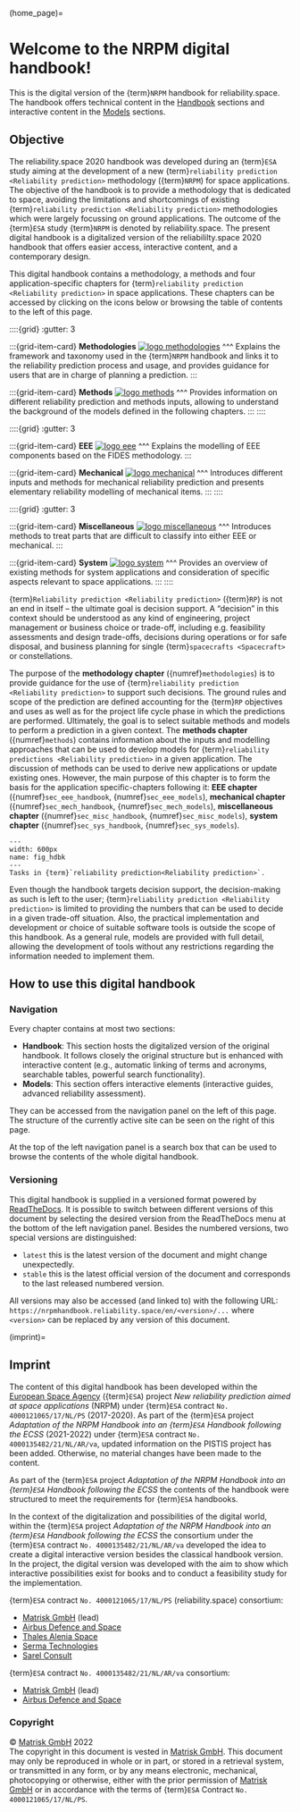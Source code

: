 <!--- Copyright (C) Matrisk GmbH 2022 -->

(home_page)=
# Welcome to the NRPM digital handbook!

This is the digital version of the {term}`NRPM` handbook for reliability.space. The handbook offers technical content in the [Handbook](methodologies) sections and interactive content in the [Models](sec_eee_models) sections.

## Objective

The reliability.space 2020 handbook was developed during an {term}`ESA` study aiming at the development of a new {term}`reliability prediction <Reliability prediction>` methodology ({term}`NRPM`) for space applications. The objective of the handbook is to provide a methodology that is dedicated to space, avoiding the limitations and shortcomings of existing {term}`reliability prediction <Reliability prediction>` methodologies which were largely focussing on ground applications. The outcome of the {term}`ESA` study {term}`NRPM` is denoted by reliability.space. The present digital handbook is a digitalized version of the reliabililty.space 2020 handbook that offers easier access, interactive content, and a contemporary design.

This digital handbook contains a methodology, a methods and four application-specific chapters for {term}`reliability prediction <Reliability prediction>` in space applications. These chapters can be accessed by clicking on the icons below or browsing the table of contents to the left of this page.

::::{grid}
:gutter: 3

:::{grid-item-card} **Methodologies**
<a href="methodologies/handbook/intro.html"><img class="link-image" src="_static/images/methodologyPicture.png" alt="logo methodologies"></a>
^^^
Explains the framework and taxonomy used in the {term}`NRPM` handbook and links it to the reliability prediction process and usage, and provides guidance for users that are in charge of planning a prediction.
:::

:::{grid-item-card} **Methods**
<a href="methods/handbook/intro.html"><img class="link-image" src="_static/images/methodPicture.png" alt="logo methods"></a>
^^^
Provides information on different reliability prediction and methods inputs, allowing to understand the background of the models defined in the following chapters.
:::
::::

::::{grid}
:gutter: 3

:::{grid-item-card} **EEE**
<a href="eee/handbook/intro.html"><img class="link-image" src="_static/images/eeePicture.png" alt="logo eee"></a>
^^^
Explains the modelling of EEE components based on the FIDES methodology.
:::

:::{grid-item-card} **Mechanical**
<a href="mechanical/handbook/intro.html"><img class="link-image" src="_static/images/mecaPicture.png" alt="logo mechanical"></a>
^^^
Introduces different inputs and methods for mechanical reliability prediction and presents elementary reliability modelling of mechanical items.
:::
::::

::::{grid}
:gutter: 3

:::{grid-item-card} **Miscellaneous**
<a href="miscellaneous/handbook/intro.html"><img class="link-image" src="_static/images/miscellaneousPicture.png" alt="logo miscellaneous"></a>
^^^
Introduces methods to treat parts that are difficult to classify into either EEE or mechanical.
:::

:::{grid-item-card} **System**
<a href="system/handbook/intro.html"><img class="link-image" src="_static/images/systemPicture.png" alt="logo system"></a>
^^^
Provides an overview of existing methods for system applications and consideration of specific aspects relevant to space applications.
:::
::::

{term}`Reliability prediction <Reliability prediction>` ({term}`RP`) is not an end in itself – the ultimate goal is decision support. A “decision” in this context should be understood as any kind of engineering, project management or business choice or trade-off, including e.g. feasibility assessments and design trade-offs, decisions during operations or for safe disposal, and business planning for single {term}`spacecrafts <Spacecraft>` or constellations.

The purpose of the **methodology chapter** ({numref}`methodologies`) is to provide guidance for the use of {term}`reliability prediction <Reliability prediction>` to support such decisions. The ground rules and scope of the prediction are defined accounting for the {term}`RP` objectives and uses as well as for the project life cycle phase in which the predictions are performed. Ultimately, the goal is to select suitable methods and models to perform a prediction in a given context. The **methods chapter** ({numref}`methods`) contains information about the inputs and modelling approaches that can be used to develop models for {term}`reliability predictions <Reliability prediction>` in a given application. The discussion of methods can be used to derive new applications or update existing ones. However, the main purpose of this chapter is to form the basis for the application specific-chapters following it: **EEE chapter** ({numref}`sec_eee_handbook`, {numref}`sec_eee_models`), **mechanical chapter** ({numref}`sec_mech_handbook`, {numref}`sec_mech_models`), **miscellaneous chapter** ({numref}`sec_misc_handbook`, {numref}`sec_misc_models`), **system chapter** ({numref}`sec_sys_handbook`, {numref}`sec_sys_models`).

```{figure} _static/images/overview_hdbk.png
---
width: 600px
name: fig_hdbk
---
Tasks in {term}`reliability prediction<Reliability prediction>`.
```


Even though the handbook targets decision support, the decision-making as such is left to the user; {term}`reliability prediction <Reliability prediction>` is limited to providing the numbers that can be used to decide in a given trade-off situation. Also, the practical implementation and development or choice of suitable software tools is outside the scope of this handbook. As a general rule, models are provided with full detail, allowing the development of tools without any restrictions regarding the information needed to implement them.

## How to use this digital handbook

### Navigation

Every chapter contains at most two sections:

- **Handbook**: This section hosts the digitalized version of the original handbook. It follows closely the original structure but is enhanced with interactive content (e.g., automatic linking of terms and acronyms, searchable tables, powerful search functionality).
- **Models**: This section offers interactive elements (interactive guides, advanced reliability assessment).

They can be accessed from the navigation panel on the left of this page. The structure of the currently active site can be seen on the right of this page.

At the top of the left navigation panel is a search box that can be used to browse the contents of the whole digital handbook. 

### Versioning 

This digital handbook is supplied in a versioned format powered by [ReadTheDocs](https://readthedocs.org/). It is possible to switch between different versions of this document by selecting the desired version from the ReadTheDocs menu at the bottom of the left navigation panel. Besides the numbered versions, two special versions are distinguished:

- `latest` this is the latest version of the document and might change unexpectedly.
- `stable` this is the latest official version of the document and corresponds to the last released numbered version.

All versions may also be accessed (and linked to) with the following URL: `https://nrpmhandbook.reliability.space/en/<version>/...` where `<version>` can be replaced by any version of this document.


(imprint)=
## Imprint

The content of this digital handbook has been developed within the [European Space Agency](https://www.esa.int/) ({term}`ESA`) project _New reliability prediction aimed at space applications_ (NRPM) under {term}`ESA` contract `No. 4000121065/17/NL/PS` (2017-2020).
As part of the {term}`ESA` project _Adaptation of the NRPM Handbook into an {term}`ESA` Handbook following the ECSS_ (2021-2022) under {term}`ESA` contract `No. 4000135482/21/NL/AR/va`, updated information on the PISTIS project has been added. Otherwise, no material changes have been made to the content.
 
As part of the {term}`ESA` project _Adaptation of the NRPM Handbook into an {term}`ESA` Handbook following the ECSS_ the contents of the handbook were structured to meet the requirements for {term}`ESA` handbooks.
 
In the context of the digitalization and possibilities of the digital world, within the {term}`ESA` project _Adaptation of the NRPM Handbook into an {term}`ESA` Handbook following the ECSS_ the consortium under the {term}`ESA` contract `No. 4000135482/21/NL/AR/va` developed the idea to create a digital interactive version besides the classical handbook version. In the project, the digital version was developed with the aim to show which interactive possibilities exist for books and to conduct a feasibility study for the implementation.
 
{term}`ESA` contract `No. 4000121065/17/NL/PS` (reliability.space) consortium:
- [Matrisk GmbH](https://matrisk.ch/en/) (lead)
- [Airbus Defence and Space](https://www.airbus.com/en/products-services/space/)
- [Thales Alenia Space](https://www.thalesgroup.com/en/global/activities/space)
- [Serma Technologies](https://www.serma-technologies.com/)
- [Sarel Consult](https://www.sarel-consult.de/)
 
{term}`ESA` contract `No. 4000135482/21/NL/AR/va` consortium:
- [Matrisk GmbH](https://matrisk.ch/en/) (lead)
- [Airbus Defence and Space](https://www.airbus.com/en/products-services/space/)

### Copyright
© [Matrisk GmbH](https://matrisk.ch/en/) 2022\
The copyright in this document is vested in [Matrisk GmbH](https://matrisk.ch/en/). This document may only be reproduced in whole or in part, or stored in a retrieval system, or transmitted in any form, or by any means electronic, mechanical, photocopying or otherwise, either with the prior permission of [Matrisk GmbH](https://matrisk.ch/en/) or in accordance with the terms of {term}`ESA` Contract `No. 4000121065/17/NL/PS`.

